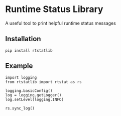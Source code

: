 # Runtime Status Library

A useful tool to print helpful runtime status messages


## Installation 

`pip install rtstatlib`

## Example

```
import logging
from rtstatlib import rtstat as rs   

logging.basicConfig()
log = logging.getLogger()
log.setLevel(logging.INFO)

rs.sync_log()

```
